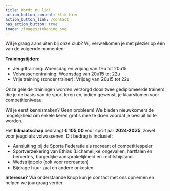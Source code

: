 ```yaml
---
title: Wordt nu lid!
action_button_content: klik hier
action_button_link: /contact
has_action_button: true
image: /images/tekening.svg
---
```

Wil je graag aansluiten bij onze club? Wij verwelkomen je met plezier op één van de volgende momenten:

**Trainingstijden:**

* Jeugdtraining: Woensdag en vrijdag van 19u tot 20u15
* Volwassenentraining: Woensdag van 20u15 tot 22u
* Vrije training (zonder trainer): Vrijdag van 20u15 tot 22u

Onze geleide trainingen worden verzorgd door twee gediplomeerde trainers die je de basis van de sport leren en, indien gewenst, je klaarstomen voor competitieniveau.

Wil je eerst kennismaken? Geen probleem! We bieden nieuwkomers de mogelijkheid om enkele keren gratis mee te doen voordat je besluit lid te worden.



Het **lidmaatschap** bedraagt **€ 105,00** voor sportjaar **2024-2025**, zowel voor jeugd als volwassenen. Dit bedrag is inclusief:

* Aansluiting bij de Sporta Federatie als recreant of competitiespeler
* Sportverzekering van Ethias (Lichamelijke ongevallen, hartfalen en beroertes,  burgerlijke aansprakelijkheid en rechtsbijstand.
* Wedstrijdpolo (ook voor recreanten)
* Bijdrage huur zaal en andere onkosten





**Interesse?** Via onderstaande knop kun je contact met ons opnemen en helpen we jou graag verder.
